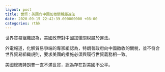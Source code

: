 ```yaml
---
layout: post
title: 世貿：美國向中國加徵關稅屬違法
date: 2020-09-15 22:42:39.000000000 +08:00
categories: rthk
---
```


世界貿易組織認為，美國政府對中國加徵關稅屬於違法。

外電報道，化解貿易爭端的專家組認為，特朗普政府向中國徵收的關稅，並不符合世界貿易組織規則，要求美國的措施必須與履行世貿義務相一致。

美國總統特朗普一直不滿世貿，認為存在對美國不公平。
